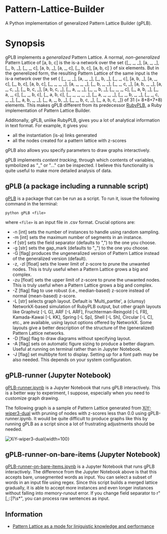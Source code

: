 # Pattern-Lattice-Builder
A Python implementation of generalized Pattern Lattice Builder (gPLB).

# Synopsis
gPLB implements a _generalized_ Pattern Lattice. A normal, _non-generalized_ Pattern Lattice of [a, b, c] is the is-a network over the set
{[\_, \_, \_],
[a, \_, \_], [\_, b, \_], [\_, \_, c],
[a, b, \_], [a, \_, c], [\_, b, c],
[a, b, c] } of six elements.
But in the generelized form, the resulting Pattern Lattice of the same input is the is-a network over the set
{ [\_, \_, \_],
[a, \_, \_], [\_, b, \_], [\_, \_, c],
[a, b, \_], [a, \_, c], [\_, b, c],
[a, b, c],
[\_, \_, \_, \_],
[a, \_, \_, \_], [\_, b, \_, \_], [\_, \_, c, \_],
[a, b, \_, \_], [a, \_, c, \_], [\_, b, c, \_],
[a, b, c, \_],
[\_, a, \_, \_], [\_, \_, b, \_], [\_, \_, \_, c],
[\_, a, b, \_], [\_, a, \_, c], [\_, \_, b, c],
[\_, a, b, c],
[\_, \_, \_, \_, \_],
[\_, a, \_, \_, \_], [\_, \_, b, \_, \_], [\_, \_, c, \_, \_],
[\_, a, b, \_, \_], [\_, a, \_, b, \_], [\_, \_, b, c, \_],
[\_, a, b, c, \_]} of 31 (= 8+8+7+8) elements.
This makes gPLB different from its predecessor [RubyPLB](https://github.com/yohasebe/rubyplb), a Ruby implementation of Pattern Lattice Builder.

Additonally, gPLB, unlike RubyPLB, gives you a lot of analytical information in text format. For example, it gives you:

- all the instantiation (is-a) links generated
- all the nodes created for a pattern lattice with z-scores

gPLB also allows you specify parameters to draw graphs interactively.

gPLB implements _content tracking_, through which contents of variables, symbolized as "_" or "…" can be inspected. I believe this functionality is quite useful to make more detailed analysis of data.


## gPLB (a package including a runnable script)
[gPLB](gPLB) is a package that can be run as a script. To run it, issue the following command in the terminal:

```python gPLB <file>```

where `<file>` is an input file in .csv format. Crucial options are:

- -n [int] sets the number of instances to handle using random sampling.
- -m [int] sets the maximum number of segments in an instance.
- -f [str] sets the field separator (defaults to ",") to the one you choose.
- -g [str] sets the gap_mark (defaults to "\_") to the one you choose.
- -G [flag] produces the ungeneralized version of Pattern Lattice instead of the generalized version (default).
- -z, -zl [float] sets the lower limit of z-score to prune the unwanted nodes. This is truly useful when a Pattern Lattice grows a big and complex.
- -zu [float] sets the upper limit of z-score to prune the unwanted nodes. This is truly useful when a Pattern Lattice grows a big and complex.
- -Z [flag] flag to use robust (i.e., median-based) z-score instead of normal (mean-based) z-score.
- -L [str] selects graph layout. Default is 'Multi_partite', a (clumsy) NetworkX-based simulation of RubyPLB output, but other graph layouts like Graphviz [-L G], ARF [-L ARF], Fruchterman-Reingold [-L FR], Kamada-Kawai [-L KK], Spring [-L Sp], Shell [-L Sh], Circular [-L C], etc., are available, using layout options offered by NetworkX. Some layouts give a better description of the structure of the (generalized) Pattern Lattice networks.
- -D [flag] flag to draw diagrams without specifying layout.
- -A [flag] sets on automatic figure sizing to produce a better diagram. Useful at running on terminal rather than in Jupyter Notebook.
- -J [flag] set multibyte font to display. Setting up for a font path may be also needed. This depends on your system configuration.

## gPLB-runner (Jupyter Notebook)

[gPLB-runner.ipynb](gPLB-runner.ipynb) is a Jupyter Notebook that runs gPLB interactively. This is a better way to experiment, I suppose, especially when you need to customize graph drawing.

The following graph is a sample of Pattern Lattice generated from [XiY-wiper3-dual](sources/plb-XiY-wiper3-dual.csv) with pruning of nodes with z-scores less than 0.0 using gPLB-runner.ipynb. It would be quite difficult to produce graphs like this by running gPLB as a script since a lot of frustrating adjustments should be needed.

![XiY-wiper3-dual](graphs/pl-XiY-wiper3-dual.png){width=100}

## gPLB-runner-on-bare-items (Jupyter Notebook)

[gPLB-runner-on-bare-items.ipynb](gPLB-runner-on-bare-items.ipynb) is a Jupyter Notebook that runs gPLB interactively. The difference from the Jupyter Notebook above is that this accepts bare, unsegmented words as input. You can select a subset of words in an input file using regex. Since this script builds a merged lattice gradually, it is able to accept more instances and even longer instances without falling into memory-runout error. If you change field separator to r"[,;:]?\s*", you can process raw sentences as input.

## Information

- [Pattern Lattice as a mode for liniguistic knowledge and performance](https://aclanthology.org/Y09-1030.pdf)
